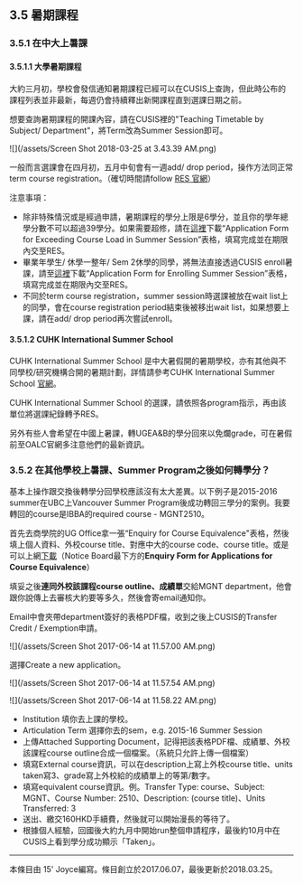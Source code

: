 ## 3.5 暑期課程

### 3.5.1 在中大上暑課

#### 3.5.1.1 大學暑期課程

大約三月初，學校會發信通知暑期課程已經可以在CUSIS上查詢，但此時公布的課程列表並非最新，每週仍會持續釋出新開課程直到選課日期之前。

想要查詢暑期課程的開課內容，請在CUSIS裡的"Teaching Timetable by Subject/ Department"，將Term改為Summer Session即可。

![](/assets/Screen Shot 2018-03-25 at 3.43.39 AM.png)

一般而言選課會在四月初，五月中旬會有一週add/ drop period，操作方法同正常term course registration。（確切時間請follow [RES 官網](http://www.res.cuhk.edu.hk/en-gb/undergraduate-students/announcements-notices-mass-mailing/901-summer-session-2017-18)）

注意事項：

* 除非特殊情況或是經過申請，暑期課程的學分上限是6學分，並且你的學年總學分數不可以超過39學分。如果需要超修，請在[這裡](http://www.res.cuhk.edu.hk/en-gb/applications/current-full-time-undergraduate-students/application-forms/university-summer-session)下載“Application Form for Exceeding Course Load in Summer Session”表格，填寫完成並在期限內交至RES。
* 畢業年學生/ 休學一整年/ Sem 2休學的同學，將無法直接透過CUSIS enroll暑課，請至[這裡](http://www.res.cuhk.edu.hk/en-gb/applications/current-full-time-undergraduate-students/application-forms/university-summer-session)下載“Application Form for Enrolling Summer Session”表格，填寫完成並在期限內交至RES。
* 不同於term course registration，summer session時選課被放在wait list上的同學，會在course registration period結束後被移出wait list，如果想要上課，請在add/ drop period再次嘗試enroll。

#### 3.5.1.2 CUHK International Summer School

CUHK International Summer School 是中大暑假開的暑期學校，亦有其他與不同學校/研究機構合開的暑期計劃，詳情請參考CUHK International Summer School [官網](http://www.summer.cuhk.edu.hk/)。

CUHK International Summer School 的選課，請依照各program指示，再由該單位將選課紀錄轉予RES。

另外有些人會希望在中國上暑課，轉UGEA&B的學分回來以免爛grade，可在暑假前至OALC官網多注意他們的最新資訊。

### 3.5.2 在其他學校上暑課、Summer Program之後如何轉學分？

基本上操作跟交換後轉學分回學校應該沒有太大差異。以下例子是2015-2016 summer在UBC上Vancouver Summer Program後成功轉回三學分的案例。我要轉回的course是IBBA的required course - MGNT2510。

首先去商學院的UG Office拿一張“Enquiry for Course Equivalence"表格，然後填上個人資料、外校course title、對應中大的course code、course title。或是可以上網[下載](http://www.bschool.cuhk.edu.hk/index.php/programs/undergraduate/overview-undergraduate/11-programs/1738-notice-board-undergraduate-office)（Notice Board最下方的**Enquiry Form for Applications for Course Equivalence**）

填妥之後**連同外校該課程course outline、成績單**交給MGNT department，他會跟你說傳上去審核大約要等多久，然後會寄email通知你。

Email中會夾帶department簽好的表格PDF檔，收到之後上CUSIS的Transfer Credit / Exemption申請。

![](/assets/Screen Shot 2017-06-14 at 11.57.00 AM.png)

選擇Create a new application。

![](/assets/Screen Shot 2017-06-14 at 11.57.54 AM.png)

![](/assets/Screen Shot 2017-06-14 at 11.58.22 AM.png)

* Institution 填你去上課的學校。
* Articulation Term 選擇你去的sem，e.g. 2015-16 Summer Session
* 上傳Attached Supporting Document，記得把該表格PDF檔、成績單、外校該課程course outline合成一個檔案。（系統只允許上傳一個檔案）
* 填寫External course資訊，可以在description上寫上外校course title、units taken寫3、grade寫上外校給的成績單上的等第/數字。
* 填寫equivalent course資訊。例。Transfer Type: course、Subject: MGNT、Course Number: 2510、Description: \(course title\)、Units Transferred: 3
* 送出、繳交160HKD手續費，然後就可以開始漫長的等待了。
* 根據個人經驗，回國後大約九月中開始run整個申請程序，最後約10月中在CUSIS上看到學分成功顯示「Taken」。

---

本條目由 15' Joyce編寫。條目創立於2017.06.07，最後更新於2018.03.25。

